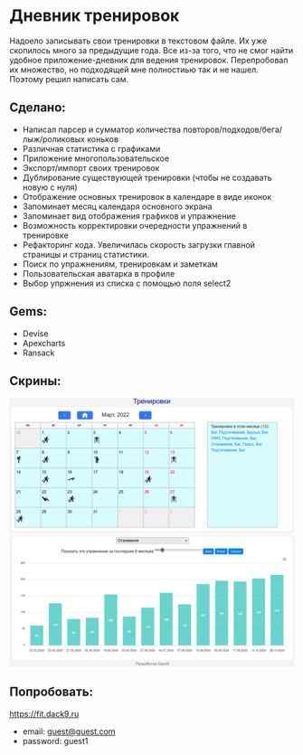 # Дневник тренировок

Надоело записывать свои тренировки в текстовом файле. Их уже скопилось много за предыдущие года. Все из-за того, что не смог найти удобное приложение-дневник для ведения тренировок. Перепробовал их множество, но подходящей мне полностиью так и не нашел. Поэтому решил написать сам.

## Сделано:
* Написал парсер и сумматор количества повторов/подходов/бега/лыж/роликовых коньков
* Различная статистика с графиками
* Приложение многопользовательское
* Экспорт/импорт своих тренировок
* Дублирование существующей тренировки (чтобы не создавать новую с нуля)
* Отображение основных тренировок в календаре в виде иконок
* Запоминает месяц календаря основного экрана
* Запоминает вид отображения графиков и упражнение
* Возможность корректировки очередности упражнений в тренировке
* Рефакторинг кода. Увеличилась скорость загрузки главной страницы и страниц статистики.
* Поиск по упражнениям, тренировкам и заметкам
* Пользовательская аватарка в профиле
* Выбор упржнения из списка с помощью поля select2

## Gems:
* Devise
* Apexcharts
* Ransack

## Скрины:
![Application screenshot](https://github.com/dmentry/trainings/blob/master/screen_fitcalendar.png)
![Application screenshot](https://github.com/dmentry/trainings/blob/master/screen_stat.png)

## Попробовать:
https://fit.dack9.ru
* email: guest@guest.com
* password: guest1
